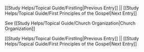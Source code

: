 [[Study Helps/Topical Guide/Firstling|Previous Entry]]  ||  [[Study Helps/Topical Guide/First Principles of the Gospel|Next Entry]]

 See [[Study Helps/Topical Guide/Church Organization|Church Organization]]

[[Study Helps/Topical Guide/Firstling|Previous Entry]]  ||  [[Study Helps/Topical Guide/First Principles of the Gospel|Next Entry]]